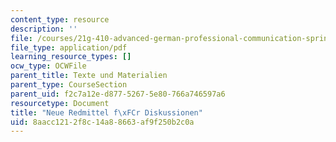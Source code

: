 ```yaml
---
content_type: resource
description: ''
file: /courses/21g-410-advanced-german-professional-communication-spring-2017/8aacc1212f8c14a88663af9f250b2c0a_21G_410s17_W07_M16.pdf
file_type: application/pdf
learning_resource_types: []
ocw_type: OCWFile
parent_title: Texte und Materialien
parent_type: CourseSection
parent_uid: f2c7a12e-d877-5267-5e80-766a746597a6
resourcetype: Document
title: "Neue Redmittel f\xFCr Diskussionen"
uid: 8aacc121-2f8c-14a8-8663-af9f250b2c0a
---
```

